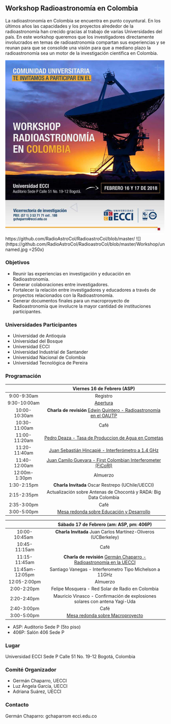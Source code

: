 ## Workshop Radioastronomía en Colombia
La radioastronomía en Colombia se encuentra en punto coyuntural. En los últimos años las capacidades y los proyectos alrededor de la radioastronomía han crecido gracias al trabajo de varias Universidades del país. En este workshop queremos que los investigadores directamente involucrados en temas de radioastronomía compartan sus experiencias y se reunan para que se consolide una visión para que a mediano plazo la radioastronomía sea un motor de la investigación científica en Colombia.

<img src=Workshop/unnamed.jpg width="500">
https://github.com/RadioAstroCol/RadioastroCol/blob/master/
![](https://github.com/RadioAstroCol/RadioastroCol/blob/master/Workshop/unnamed.jpg =250x)

### Objetivos

- Reunir las experiencias en investigación y educación en Radioastronomía.
- Generar colaboraciones entre investigadores.
- Fortalecer la relación entre investigadores y educadores a través de proyectos relacionados con la Radioastronomía.
- Generar documentos finales para un macroproyecto de Radioastronomía que involucre la mayor cantidad de instituciones participantes.

### Universidades Participantes

- Universidad de Antioquia
- Universidad del Bosque
- Universidad ECCI
- Universidad Industrial de Santander
- Universidad Nacional de Colombia
- Universidad Tecnológica de Pereira

### Programación


| |Viernes 16 de Febrero (ASP) |
| :-------------: |:-------------:| 
| 9:00-9:30am  | Registro | 
| 9:30-10:00am    | [Apertura](https://github.com/RadioAstroCol/RadioastroCol/blob/master/Workshop/chaparro_intro.pdf)      |   
| 10:00-10:30am | **Charla de revisión** [Edwin Quintero - Radioastronomía en el OAUTP](https://github.com/RadioAstroCol/RadioastroCol/blob/master/Workshop/quintero_utp.pdf)  |   
| 10:30-11:00am | Café |   
| 11:00-11:20am | [Pedro Deaza - Tasa de Produccion de Agua en Cometas](https://github.com/RadioAstroCol/RadioastroCol/blob/master/Workshop/deaza_cometas.pdf) |
| 11:20-11:40am |  [Juan Sebastián Hincapié - Interferómetro a 1.4 GHz](https://github.com/RadioAstroCol/RadioastroCol/blob/master/Workshop/hincapie_interf21cm.pdf) |
| 11:40-12:00am | [Juan Camilo Guevara - First Colombian Interferometer (FiCoRI)](https://github.com/RadioAstroCol/RadioastroCol/blob/master/Workshop/guevara_ficori.pdf) |
| 12:00m-1:30pm | Almuerzo |
| 1:30-2:15pm | **Charla Invitada** Oscar Restrepo (UChile/UECCI) |
| 2:15-2:35pm | Actualización sobre Antenas de Chocontá y RADA: Big Data Colombia |
| 2:35-3:00pm | Café |
| 3:00-5:00pm | [Mesa redonda sobre Educación y Desarrollo](https://github.com/RadioAstroCol/RadioastroCol/blob/master/Workshop/MesaRedondaEducacion.md)|

| |Sábado 17 de Febrero (am: ASP, pm: 406P) |
|:-------------: |:-------------:| 
| 10:00-10:45am    | **Charla Invitada** Juan Carlos Martínez-Oliveros (UCBerkeley) |   
| 10:45-11:15am | Café |   
| 11:15-11:45am | **Charla de revisión** [Germán Chaparro  - Radioastronomía en la UECCI](https://github.com/RadioAstroCol/RadioastroCol/blob/master/chaparro_review_ecci.pdf) |
| 11:45am-12:05pm | Santiago Vanegas - Interferometro Tipo Michelson a 11GHz |
| 12:05-2:00pm | Almuerzo |
| 2:00-2:20pm | Felipe Mosquera - Red Solar de Radio en Colombia  |
| 2:20-2:40pm | Mauricio Vinasco - Confirmación de explosiones solares con antena Yagi-Uda |
| 2:40-3:00pm | Café |
| 3:00-5:00pm | [Mesa redonda sobre Macroproyecto](https://github.com/RadioAstroCol/RadioastroCol/blob/master/Workshop/MesaRedondaMacroproyecto.md)|

- ASP: Auditorio Sede P (5to piso)
- 406P: Salón 406 Sede P


### Lugar

Universidad ECCI Sede P
Calle 51 No. 19-12
Bogotá, Colombia

### Comité Organizador

- Germán Chaparro, UECCI
- Luz Ángela García, UECCI
- Adriana Suárez, UECCI


### Contacto

Germán Chaparro: gchaparrom ecci.edu.co
